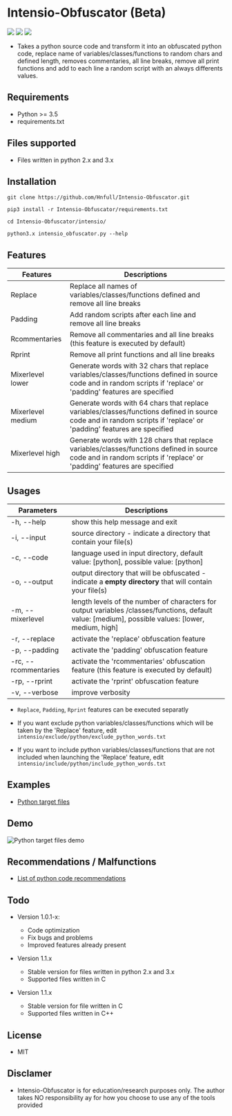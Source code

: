 # Intensio-Obfuscator (Beta)

![](https://img.shields.io/badge/Python->=3.5-blue.svg)
![](https://img.shields.io/badge/Version-1.0.4-green.svg)
![](https://img.shields.io/badge/Licence-MIT-red.svg)

- Takes a python source code and transform it into an obfuscated python code, replace name of variables/classes/functions to random chars and defined length, removes commentaries, all line breaks, remove all print functions and add to each line a random script with an always differents values.

## Requirements
- Python >= 3.5
- requirements.txt

## Files supported
- Files written in python 2.x and 3.x 

## Installation
`git clone https://github.com/Hnfull/Intensio-Obfuscator.git`

`pip3 install -r Intensio-Obfuscator/requirements.txt`

`cd Intensio-Obfuscator/intensio/`

`python3.x intensio_obfuscator.py --help`

## Features
| Features | Descriptions |
| ------ | ------ |
| Replace | Replace all names of variables/classes/functions defined and remove all line breaks |
| Padding | Add random scripts after each line and remove all line breaks |
| Rcommentaries | Remove all commentaries and all line breaks (this feature is executed by default) |
| Rprint | Remove all print functions and all line breaks |
| Mixerlevel lower | Generate words with 32 chars that replace variables/classes/functions defined in source code and in random scripts if 'replace' or 'padding' features are specified |
| Mixerlevel medium | Generate words with 64 chars that replace variables/classes/functions defined in source code and in random scripts if 'replace' or 'padding' features are specified|
| Mixerlevel high | Generate words with 128 chars that replace variables/classes/functions defined in source code and in random scripts if 'replace' or 'padding' features are specified |

## Usages
| Parameters | Descriptions |
| ------ | ------ |
| -h, --help | show this help message and exit |
| -i, --input  | source directory - indicate a directory that contain your file(s) |
| -c, --code | language used in input directory, default value: [python], possible value: [python] |
| -o, --output | output directory that will be obfuscated - indicate a **empty directory** that will contain your file(s) |
| -m, --mixerlevel | length levels of the number of characters for output variables /classes/functions, default value: [medium], possible values: [lower, medium, high] |
| -r, --replace | activate the 'replace' obfuscation feature |
| -p, --padding | activate the 'padding' obfuscation feature |
| -rc, --rcommentaries | activate the 'rcommentaries' obfuscation feature (this feature is executed by default) |
| -rp, --rprint | activate the 'rprint' obfuscation feature |
| -v, --verbose | improve verbosity |

- `Replace`, `Padding`, `Rprint` features can be executed separatly

- If you want exclude python variables/classes/functions which will be taken by the 'Replace' feature, edit `intensio/exclude/python/exclude_python_words.txt`

- If you want to include python variables/classes/functions that are not included when launching the 'Replace' feature, edit `intensio/include/python/include_python_words.txt`

## Examples
- [Python target files](https://github.com/Hnfull/Intensio-Obfuscator/blob/master/docs/examples/python_code_examples.md)

## Demo
![Python target files demo](https://github.com/Hnfull/Intensio-Obfuscator/blob/master/docs/demo/intensio_obfuscator_python_files.gif)

## Recommendations / Malfunctions
- [List of python code recommendations](https://github.com/Hnfull/Intensio-Obfuscator/blob/master/docs/python_code_recommendations_malfunctions.md)

## Todo
- Version 1.0.1-x:
    - Code optimization
    - Fix bugs and problems
    - Improved features already present

- Version 1.1.x
    - Stable version for files written in python 2.x and 3.x
    - Supported files written in C

- Version 1.1.x
    - Stable version for file written in C
    - Supported files written in C++

## License
- MIT

## Disclamer
- Intensio-Obfuscator is for education/research purposes only. The author takes NO responsibility ay for how you choose to use any of the tools provided
